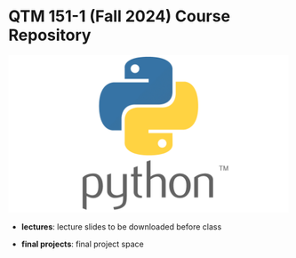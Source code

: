 # QTM 151-1 (Fall 2024) Course Repository
![Python-Logo](Python-logo-1024x576.png)

- **lectures**: lecture slides to be downloaded before class

- **final projects**: final project space
